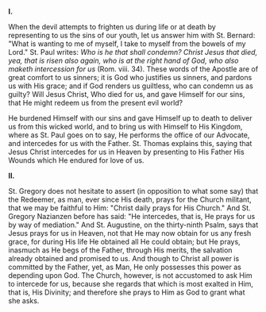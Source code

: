 
**I\.**

When the devil attempts to frighten us during life or at death by representing to us the sins of our youth, let us answer him with St. Bernard: \"What is wanting to me of myself, I take to myself from the bowels of my Lord.\" St. Paul writes: *Who is he that shall condemn? Christ Jesus that died, yea, that is risen also again, who is at the right hand of God, who also maketh intercession for us* (Rom. viii. 34). These words of the Apostle are of great comfort to us sinners; it is God who justifies us sinners, and pardons us with His grace; and if God renders us guiltless, who can condemn us as guilty? Will Jesus Christ, Who died for us, and gave Himself for our sins, that He might redeem us from the present evil world?

He burdened Himself with our sins and gave Himself up to death to deliver us from this wicked world, and to bring us with Himself to His Kingdom, where as St. Paul goes on to say, He performs the office of our Advocate, and intercedes for us with the Father. St. Thomas explains this, saying that Jesus Christ intercedes for us in Heaven by presenting to His Father His Wounds which He endured for love of us.

**II\.**

St. Gregory does not hesitate to assert (in opposition to what some say) that the Redeemer, as man, ever since His death, prays for the Church militant, that we may be faithful to Him: \"Christ daily prays for His Church.\" And St. Gregory Nazianzen before has said: \"He intercedes, that is, He prays for us by way of mediation.\" And St. Augustine, on the thirty-ninth Psalm, says that Jesus prays for us in Heaven, not that He may now obtain for us any fresh grace, for during His life He obtained all He could obtain; but He prays, inasmuch as He begs of the Father, through His merits, the salvation already obtained and promised to us. And though to Christ all power is committed by the Father, yet, as Man, He only possesses this power as depending upon God. The Church, however, is not accustomed to ask Him to intercede for us, because she regards that which is most exalted in Him, that is, His Divinity; and therefore she prays to Him as God to grant what she asks.


